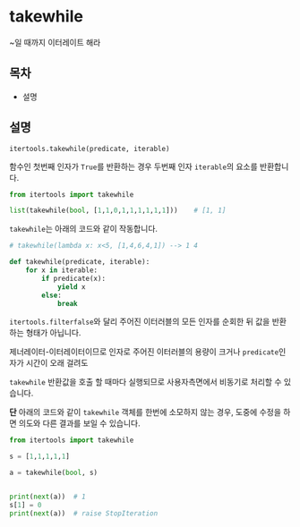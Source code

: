 # takewhile

~일 때까지 이터레이트 해라

## 목차

* 설명

## 설명

`itertools.takewhile(predicate, iterable)`

함수인 첫번째 인자가 `True`를 반환하는 경우 두번째 인자 `iterable`의 요소를 반환합니다.

```python
from itertools import takewhile

list(takewhile(bool, [1,1,0,1,1,1,1,1,1]))    # [1, 1]
```

`takewhile`는 아래의 코드와 같이 작동합니다.

```python
# takewhile(lambda x: x<5, [1,4,6,4,1]) --> 1 4

def takewhile(predicate, iterable):
    for x in iterable:
        if predicate(x):
            yield x
        else:
            break
```

`itertools.filterfalse`와 달리 주어진 이터러블의 모든 인자를 순회한 뒤 값을 반환하는 형태가 아닙니다.

제너레이터-이터레이터이므로 인자로 주어진 이터러블의 용량이 크거나 `predicate`인자가 시간이 오래 걸려도

`takewhile` 반환값을 호출 할 때마다 실행되므로 사용자측면에서 비동기로 처리할 수 있습니다.

**단** 아래의 코드와 같이 `takewhile` 객체를 한번에 소모하지 않는 경우, 도중에 수정을 하면 의도와 다른 결과를 보일 수 있습니다.

```python
from itertools import takewhile

s = [1,1,1,1,1]

a = takewhile(bool, s)


print(next(a))  # 1
s[1] = 0
print(next(a))  # raise StopIteration
```
